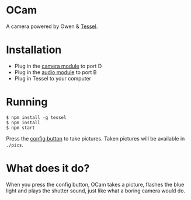 # OCam

A camera powered by Owen & [Tessel](https://tessel.io).

# Installation

* Plug in the [camera module](https://tessel.io/docs/camera) to port D
* Plug in the [audio module](https://tessel.io/docs/audio) to port B
* Plug in Tessel to your computer

# Running

```
$ npm install -g tessel
$ npm install
$ npm start
```

Press the [config button](https://tessel.io/docs/hardware) to take pictures. Taken pictures will be available in `./pics`.

# What does it do?

When you press the config button, OCam takes a picture, flashes the blue light and plays the shutter sound, just like what a boring camera would do.
